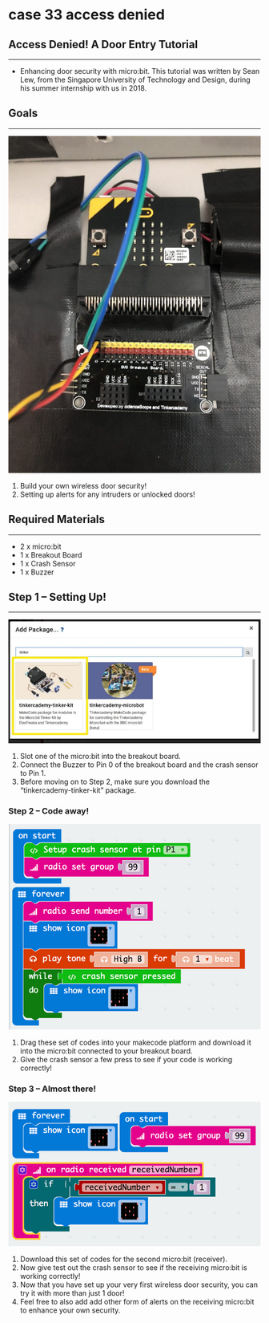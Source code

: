 # case 33 access denied 

## Access Denied! A Door Entry Tutorial
---
- Enhancing door security with micro:bit. This tutorial was written by Sean Lew, from the Singapore University of Technology and Design, during his summer internship with us in 2018.



## Goals
---
![](./images/rcEn7ay.jpg)


 1. Build your own wireless door security!
 2. Setting up alerts for any intruders or unlocked doors!

           
## Required Materials
---
- 2 x micro:bit
- 1 x Breakout Board
- 1 x Crash Sensor
- 1 x Buzzer


## Step 1 – Setting Up!
---

![](./images/MszANln.jpg)

1. Slot one of the micro:bit into the breakout board.
2. Connect the Buzzer to Pin 0 of the breakout board and the crash sensor to Pin 1.
3. Before moving on to Step 2, make sure you download the “tinkercademy-tinker-kit” package.



### Step 2 – Code away!


![](./images/lCXgiQs.png)

1. Drag these set of codes into your makecode platform and download it into the micro:bit connected to your breakout board.
2. Give the crash sensor a few press to see if your code is working correctly!


### Step 3 – Almost there!


![](./images/27It2Px.png)


1. Download this set of codes for the second micro:bit (receiver).
2. Now give test out the crash sensor to see if the receiving micro:bit is working correctly!
3. Now that you have set up your very first wireless door security, you can try it with more than just 1 door!
4. Feel free to also add add other form of alerts on the receiving micro:bit to enhance your own security.





